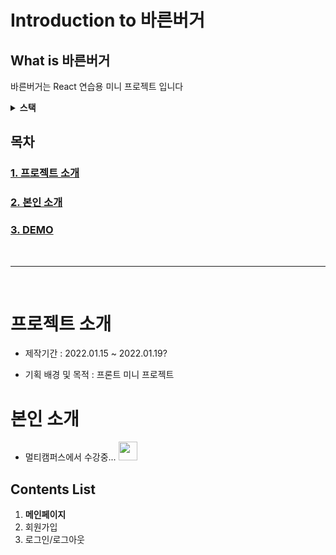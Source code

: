 # Introduction to 바른버거

## What is 바른버거
 
바른버거는 React 연습용 미니 프로젝트 입니다
<br>
<details><summary> <b> 스택 </b> </summary><br>
<img src="https://img.shields.io/badge/react-61DAFB?style=for-the-badge&logo=react&logoColor=black">&nbsp
<img src="https://img.shields.io/badge/javascript-F7DF1E?style=for-the-badge&logo=javascript&logoColor=black">&nbsp
<img src="https://img.shields.io/badge/css-1572B6?style=for-the-badge&logo=css3&logoColor=white">&nbsp
<img src="https://img.shields.io/badge/Spring-6DB33F?style=for-the-badge&logo=Spring&logoColor=white">
</details>


## 목차
### [1. 프로젝트 소개](#프로젝트-소개)
### [2. 본인 소개](#본인-소개)
### [3. DEMO](#DEMO)


<br>

***

<br>

# 프로젝트 소개
- 제작기간 : 2022.01.15 ~ 2022.01.19? 

- 기획 배경 및 목적 
: 프론트 미니 프로젝트

# 본인 소개
- 멀티캠퍼스에서 수강중... 
[<img width="30" src="https://user-images.githubusercontent.com/74857433/114282246-b567cb80-9a7d-11eb-9bfe-8982f04e1cfc.png" />](https://github.com/jayPark14)  





## Contents List
1. **메인페이지**
2. 회원가입
3. 로그인/로그아웃
